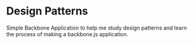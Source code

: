 Design Patterns
===============

Simple Backbone Application to help me study design patterns and learn the process of making a backbone.js application.
